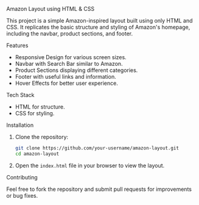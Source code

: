 Amazon Layout using HTML & CSS

This project is a simple Amazon-inspired layout built using only HTML and CSS. It replicates the basic structure and styling of Amazon's homepage, including the navbar, product sections, and footer.

Features

- Responsive Design for various screen sizes.
- Navbar with Search Bar similar to Amazon.
- Product Sections displaying different categories.
- Footer with useful links and information.
- Hover Effects for better user experience.

Tech Stack

- HTML for structure.
- CSS for styling.

Installation

1. Clone the repository:
   ```sh
   git clone https://github.com/your-username/amazon-layout.git
   cd amazon-layout
   ```

2. Open the `index.html` file in your browser to view the layout.

Contributing

Feel free to fork the repository and submit pull requests for improvements or bug fixes.


